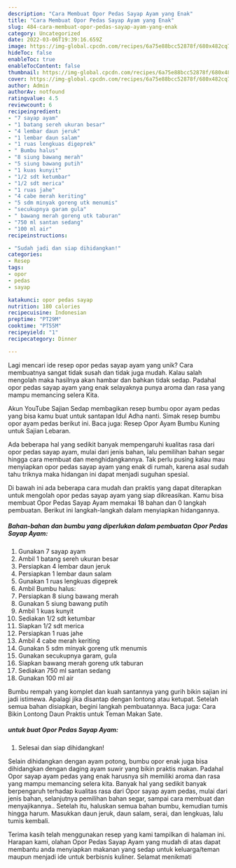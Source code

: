 ```yaml
---
description: "Cara Membuat Opor Pedas Sayap Ayam yang Enak"
title: "Cara Membuat Opor Pedas Sayap Ayam yang Enak"
slug: 484-cara-membuat-opor-pedas-sayap-ayam-yang-enak
category: Uncategorized
date: 2022-03-06T19:39:16.659Z
image: https://img-global.cpcdn.com/recipes/6a75e88bcc52878f/680x482cq70/opor-pedas-sayap-ayam-foto-resep-utama.jpg
hideToc: false
enableToc: true
enableTocContent: false
thumbnail: https://img-global.cpcdn.com/recipes/6a75e88bcc52878f/680x482cq70/opor-pedas-sayap-ayam-foto-resep-utama.jpg
cover: https://img-global.cpcdn.com/recipes/6a75e88bcc52878f/680x482cq70/opor-pedas-sayap-ayam-foto-resep-utama.jpg
author: Admin
authorAv: notfound
ratingvalue: 4.5
reviewcount: 6
recipeingredient:
- "7 sayap ayam"
- "1 batang sereh ukuran besar"
- "4 lembar daun jeruk"
- "1 lembar daun salam"
- "1 ruas lengkuas digeprek"
- " Bumbu halus"
- "8 siung bawang merah"
- "5 siung bawang putih"
- "1 kuas kunyit"
- "1/2 sdt ketumbar"
- "1/2 sdt merica"
- "1 ruas jahe"
- "4 cabe merah keriting"
- "5 sdm minyak goreng utk menumis"
- "secukupnya garam gula"
- " bawang merah goreng utk taburan"
- "750 ml santan sedang"
- "100 ml air"
recipeinstructions:

- "Sudah jadi dan siap dihidangkan!"
categories:
- Resep
tags:
- opor
- pedas
- sayap

katakunci: opor pedas sayap 
nutrition: 180 calories
recipecuisine: Indonesian
preptime: "PT29M"
cooktime: "PT55M"
recipeyield: "1"
recipecategory: Dinner

---
```





Lagi mencari ide resep opor pedas sayap ayam yang unik? Cara membuatnya sangat tidak susah dan tidak juga mudah. Kalau salah mengolah maka hasilnya akan hambar dan bahkan tidak sedap. Padahal opor pedas sayap ayam yang enak selayaknya punya aroma dan rasa yang mampu memancing selera Kita.





Akun YouTube Sajian Sedap membagikan resep bumbu opor ayam pedas yang bisa kamu buat untuk santapan Idul Adha nanti. Simak resep bumbu opor ayam pedas berikut ini. Baca juga: Resep Opor Ayam Bumbu Kuning untuk Sajian Lebaran.

Ada beberapa hal yang sedikit banyak mempengaruhi kualitas rasa dari opor pedas sayap ayam, mulai dari jenis bahan, lalu pemilihan bahan segar hingga cara membuat dan menghidangkannya. Tak perlu pusing kalau mau menyiapkan opor pedas sayap ayam yang enak di rumah, karena asal sudah tahu triknya maka hidangan ini dapat menjadi suguhan spesial.






Di bawah ini ada beberapa cara mudah dan praktis yang dapat diterapkan untuk mengolah opor pedas sayap ayam yang siap dikreasikan. Kamu bisa membuat Opor Pedas Sayap Ayam memakai 18 bahan dan 0 langkah pembuatan. Berikut ini langkah-langkah dalam menyiapkan hidangannya.

<!--inarticleads1-->

##### Bahan-bahan dan bumbu yang diperlukan dalam pembuatan Opor Pedas Sayap Ayam:

1. Gunakan 7 sayap ayam
1. Ambil 1 batang sereh ukuran besar
1. Persiapkan 4 lembar daun jeruk
1. Persiapkan 1 lembar daun salam
1. Gunakan 1 ruas lengkuas digeprek
1. Ambil  Bumbu halus:
1. Persiapkan 8 siung bawang merah
1. Gunakan 5 siung bawang putih
1. Ambil 1 kuas kunyit
1. Sediakan 1/2 sdt ketumbar
1. Siapkan 1/2 sdt merica
1. Persiapkan 1 ruas jahe
1. Ambil 4 cabe merah keriting
1. Gunakan 5 sdm minyak goreng utk menumis
1. Gunakan secukupnya garam, gula
1. Siapkan  bawang merah goreng utk taburan
1. Sediakan 750 ml santan sedang
1. Gunakan 100 ml air


Bumbu rempah yang komplet dan kuah santannya yang gurih bikin sajian ini jadi istimewa. Apalagi jika disantap dengan lontong atau ketupat. Setelah semua bahan disiapkan, begini langkah pembuatannya. Baca juga: Cara Bikin Lontong Daun Praktis untuk Teman Makan Sate. 

<!--inarticleads2-->

#####  untuk buat Opor Pedas Sayap Ayam:


1. Selesai dan siap dihidangkan!

Selain dihidangkan dengan ayam potong, bumbu opor enak juga bisa dihidangkan dengan daging ayam suwir yang bikin praktis makan. Padahal Opor sayap ayam pedas yang enak harusnya sih memiliki aroma dan rasa yang mampu memancing selera kita. Banyak hal yang sedikit banyak berpengaruh terhadap kualitas rasa dari Opor sayap ayam pedas, mulai dari jenis bahan, selanjutnya pemilihan bahan segar, sampai cara membuat dan menyajikannya.. Setelah itu, haluskan semua bahan bumbu, kemudian tumis hingga harum. Masukkan daun jeruk, daun salam, serai, dan lengkuas, lalu tumis kembali. 

Terima kasih telah menggunakan resep yang kami tampilkan di halaman ini. Harapan kami, olahan Opor Pedas Sayap Ayam yang mudah di atas dapat membantu anda menyiapkan makanan yang sedap untuk keluarga/teman maupun menjadi ide untuk berbisnis kuliner. Selamat menikmati

